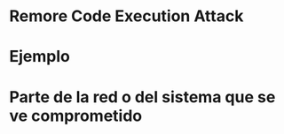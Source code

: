 # Remore Code Execution Attack



# Ejemplo



# Parte de la red o del sistema que se ve comprometido





